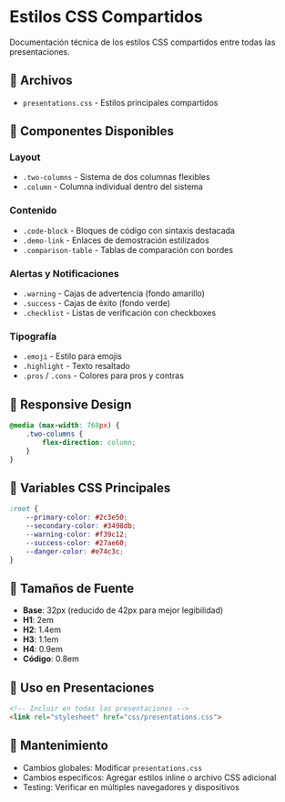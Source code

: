# Estilos CSS Compartidos

Documentación técnica de los estilos CSS compartidos entre todas las presentaciones.

## 📄 Archivos

- `presentations.css` - Estilos principales compartidos

## 🎨 Componentes Disponibles

### Layout
- `.two-columns` - Sistema de dos columnas flexibles
- `.column` - Columna individual dentro del sistema

### Contenido
- `.code-block` - Bloques de código con sintaxis destacada
- `.demo-link` - Enlaces de demostración estilizados
- `.comparison-table` - Tablas de comparación con bordes

### Alertas y Notificaciones
- `.warning` - Cajas de advertencia (fondo amarillo)
- `.success` - Cajas de éxito (fondo verde)
- `.checklist` - Listas de verificación con checkboxes

### Tipografía
- `.emoji` - Estilo para emojis
- `.highlight` - Texto resaltado
- `.pros` / `.cons` - Colores para pros y contras

## 📱 Responsive Design

```css
@media (max-width: 768px) {
    .two-columns {
        flex-direction: column;
    }
}
```

## 🔧 Variables CSS Principales

```css
:root {
    --primary-color: #2c3e50;
    --secondary-color: #3498db;
    --warning-color: #f39c12;
    --success-color: #27ae60;
    --danger-color: #e74c3c;
}
```

## 📐 Tamaños de Fuente

- **Base**: 32px (reducido de 42px para mejor legibilidad)
- **H1**: 2em
- **H2**: 1.4em  
- **H3**: 1.1em
- **H4**: 0.9em
- **Código**: 0.8em

## 🎯 Uso en Presentaciones

```html
<!-- Incluir en todas las presentaciones -->
<link rel="stylesheet" href="css/presentations.css">
```

## 🔄 Mantenimiento

- Cambios globales: Modificar `presentations.css`
- Cambios específicos: Agregar estilos inline o archivo CSS adicional
- Testing: Verificar en múltiples navegadores y dispositivos
